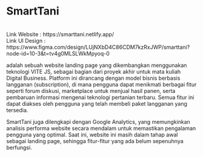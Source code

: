 <h1>SmartTani</h1>
<br>
Link Website : https://smarttani.netlify.app/
<br>
Link UI Design : https://www.figma.com/design/LUjNXbD4C86CDM7kzRxJWP/smarttani?node-id=10-3&t=tv4g0MLSLWkMpyoq-0

adalah sebuah website landing page yang dikembangkan menggunakan teknologi VITE JS, sebagai bagian dari proyek akhir untuk mata kuliah Digital Business. Platform ini dirancang dengan model bisnis berbasis langganan (subscription), di mana pengguna dapat menikmati berbagai fitur seperti forum diskusi, marketplace untuk menjual hasil panen, serta pembaruan informasi mengenai teknologi pertanian terbaru. Semua fitur ini dapat diakses oleh pengguna yang telah membeli paket langganan yang tersedia.

SmartTani juga dilengkapi dengan Google Analytics, yang memungkinkan analisis performa website secara mendalam untuk memastikan pengalaman pengguna yang optimal. Saat ini, website ini masih dalam tahap awal sebagai landing page, sehingga fitur-fitur yang ada belum sepenuhnya berfungsi.
